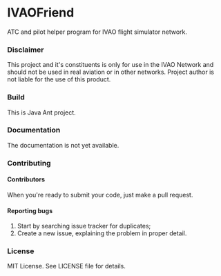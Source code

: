 # IVAOFriend
ATC and pilot helper program for IVAO flight simulator network.

### Disclaimer
This project and it's constituents is only for use in the IVAO Network and should not be used in real aviation or in other networks.
Project author is not liable for the use of this product.

### Build 

This is Java Ant project.

### Documentation
The documentation is not yet available.

### Contributing

#### Contributors

When you're ready to submit your code, just make a pull request.

#### Reporting bugs

1. Start by searching issue tracker for duplicates;
2. Create a new issue, explaining the problem in proper detail.

### License
MIT License. See LICENSE file for details.
